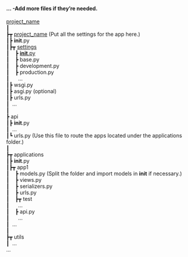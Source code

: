 <h4>... -Add more files if they’re needed.<br /></h4>
<div>
    <p>

<a href='https://github.com/I-SMAF/back-end-drf/tree/main/project_name'>project_name</a><br />
┃<br />
┣┳ <a href='https://github.com/I-SMAF/back-end-drf/tree/main/project_name/project_name'>project_name</a> (Put all the settings for the app here.)<br />
┃┣ __init__.py<br />
┃┣┳ <a href='https://github.com/I-SMAF/back-end-drf/tree/main/project_name/project_name/settings'>settings</a><br />
┃    ┣ <a href='https://github.com/I-SMAF/back-end-drf/blob/main/project_name/settings/__init__.py'>__init__.py</a><br />
┃    ┣ base.py<br />
┃    ┣ development.py<br />
┃    ┣ production.py<br />
┃      ...<br />
┃┣ wsgi.py<br />
┃┣ asgi.py (optional)<br />
┃┣ urls.py<br />
┃  ...<br />
┃<br />
┣ api<br />
┃┣ __init__.py<br />
┃  ...<br />
┃┗ urls.py (Use this file to route the apps located under the applications folder.)<br />
┃<br />
┣┳ applications<br />
┃┣ __init__.py<br />
┃┣┳ app1<br />
┃    ┣ models.py (Split the folder and import models in __init__ if necessary.)<br />
┃    ┣ views.py<br />
┃    ┣ serializers.py<br />
┃    ┣ urls.py<br />
┃    ┣┳ test<br />
┃      ...<br />
┃    ┣ api.py <br />
┃      ... <br />
┃  ...<br />
┃<br />
┣┳ utils<br />
┃  ...<br />
...<br />
</p>
</div>
